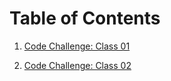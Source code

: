 # Table of Contents
1. [Code Challenge: Class 01](https://github.com/amaniq88/data-structures-and-algorithms/pull/1)




2. [Code Challenge: Class 02](https://github.com/amaniq88/data-structures-and-algorithms/blob/main/data_structures_and_algorithms/array_insert_shift/README.md)

